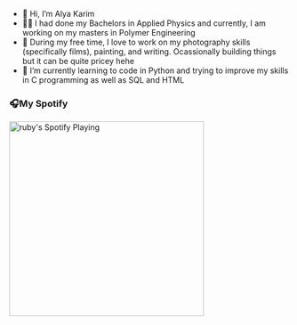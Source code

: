 - 👋 Hi, I’m Alya Karim
- 👩‍🔬 I had done my Bachelors in Applied Physics and currently, I am working on my masters in Polymer Engineering
- 👀 During my free time, I love to work on my photography skills (specifically films), painting, and writing. Ocassionally building things but it can be quite pricey hehe
- 🌱 I’m currently learning to code in Python and trying to improve my skills in C programming as well as SQL and HTML

### 🎧My Spotify
[<img src="https://novatorem.ruby.vercel.app/api/spotify" alt="ruby's Spotify Playing" width="350" />](https://open.spotify.com/user/12102488428)

<!---
alymkarim/alymkarim is a ✨ special ✨ repository because its `README.md` (this file) appears on your GitHub profile.
You can click the Preview link to take a look at your changes.
--->
